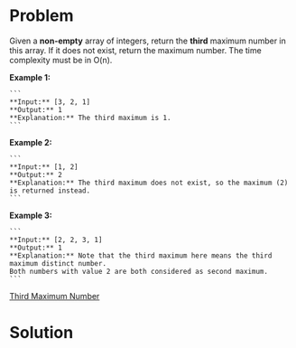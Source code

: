 
# Problem

Given a **non-empty** array of integers, return the **third** maximum number
in this array. If it does not exist, return the maximum number. The time
complexity must be in O(n).

**Example 1:**  

    ```
    **Input:** [3, 2, 1]
    **Output:** 1
    **Explanation:** The third maximum is 1.
    ```

**Example 2:**  

    ```
    **Input:** [1, 2]
    **Output:** 2
    **Explanation:** The third maximum does not exist, so the maximum (2) is returned instead.
    ```

**Example 3:**  

    ```
    **Input:** [2, 2, 3, 1]
    **Output:** 1
    **Explanation:** Note that the third maximum here means the third maximum distinct number.
    Both numbers with value 2 are both considered as second maximum.
    ```



[Third Maximum Number](https://leetcode.com/problems/third-maximum-number)

# Solution



